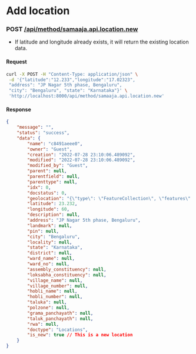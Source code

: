 # Add location


### POST [/api/method/samaaja.api.location.new](http://localfrappe.test:8000/api/method/samaaja.api.location.new)

* If latitude and longitude already exists, it will return the existing location data.

#### Request
```bash
curl -X POST -H "Content-Type: application/json" \
 -d '{"latitude":"12.233","longitude":"17.02323",
 "address": "JP Nagar 5th phase, Bengaluru",
 "city": "Bengaluru", "state": "Karnataka"}' \
 'http://localhost:8000/api/method/samaaja.api.location.new'
```

#### Response

```json
{
	"message": "",
	"status": "success",
	"data": {
		"name": "c8491aeee0",
		"owner": "Guest",
		"creation": "2022-07-28 23:10:06.489092",
		"modified": "2022-07-28 23:10:06.489092",
		"modified_by": "Guest",
		"parent": null,
		"parentfield": null,
		"parenttype": null,
		"idx": 0,
		"docstatus": 0,
		"geolocation": "{\"type\": \"FeatureCollection\", \"features\": [{\"type\": \"Feature\", \"properties\": {}, \"geometry\": {\"type\": \"Point\", \"coordinates\": [60, 23.232]}}]}",
		"latitude": 23.232,
		"longitude": 60,
		"description": null,
		"address": "JP Nagar 5th phase, Bengaluru",
		"landmark": null,
		"pin": null,
		"city": "Bengaluru",
		"locality": null,
		"state": "Karnataka",
		"district": null,
		"ward_name": null,
		"ward_no": null,
		"assembly_constituency": null,
		"loksabha_constituency": null,
		"village_name": null,
		"village_number": null,
		"hobli_name": null,
		"hobli_number": null,
		"taluka": null,
		"polzone": null,
		"grama_panchayath": null,
		"taluk_panchayath": null,
		"rwa": null,
		"doctype": "Locations",
		"is_new": true // This is a new location
	}
}
```
